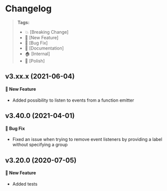 Changelog
=========

> **Tags:**
> - :boom:       [Breaking Change]
> - :rocket:     [New Feature]
> - :bug:        [Bug Fix]
> - :memo:       [Documentation]
> - :house:      [Internal]
> - :nail_care:  [Polish]

## v3.xx.x (2021-06-04)

#### :rocket: New Feature

* Added possibility to listen to events from a function emitter

## v3.40.0 (2021-04-01)

#### :bug: Bug Fix

* Fixed an issue when trying to remove event listeners by providing a label without specifying a group

## v3.20.0 (2020-07-05)

#### :rocket: New Feature

* Added tests
